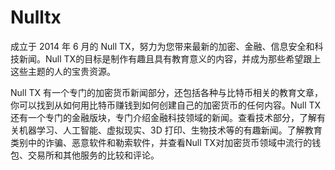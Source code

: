 # 

# Nulltx

成立于 2014 年 6 月的 Null TX，努力为您带来最新的加密、金融、信息安全和科技新闻。Null TX的目标是制作有趣且具有教育意义的内容，并成为那些希望跟上这些主题的人的宝贵资源。

Null TX 有一个专门的加密货币新闻部分，还包括各种与比特币相关的教育文章，你可以找到从如何用比特币赚钱到如何创建自己的加密货币的任何内容。Null TX还有一个专门的金融版块，专门介绍金融科技领域的新闻。查看技术部分，了解有关机器学习、人工智能、虚拟现实、3D 打印、生物技术等的有趣新闻。了解教育类别中的诈骗、恶意软件和勒索软件，并查看Null TX对加密货币领域中流行的钱包、交易所和其他服务的比较和评论。


